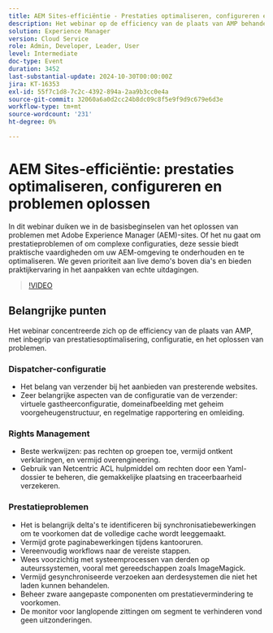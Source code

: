 ```yaml
---
title: AEM Sites-efficiëntie - Prestaties optimaliseren, configureren en problemen oplossen
description: Het webinar op de efficiency van de plaats van AMP behandelde prestaties optimalisering, de configuratie van de verzender, de beste praktijken van het rechtenbeheer, en strategieën om prestatieskwesties te richten.
solution: Experience Manager
version: Cloud Service
role: Admin, Developer, Leader, User
level: Intermediate
doc-type: Event
duration: 3452
last-substantial-update: 2024-10-30T00:00:00Z
jira: KT-16353
exl-id: 55f7c1d8-7c2c-4392-894a-2aa9b3cc0e4a
source-git-commit: 32060a6a0d2cc24b8dc09c8f5e9f9d9c679e6d3e
workflow-type: tm+mt
source-wordcount: '231'
ht-degree: 0%

---
```


# AEM Sites-efficiëntie: prestaties optimaliseren, configureren en problemen oplossen

In dit webinar duiken we in de basisbeginselen van het oplossen van problemen met Adobe Experience Manager (AEM)-sites. Of het nu gaat om prestatieproblemen of om complexe configuraties, deze sessie biedt praktische vaardigheden om uw AEM-omgeving te onderhouden en te optimaliseren. We geven prioriteit aan live demo&#39;s boven dia&#39;s en bieden praktijkervaring in het aanpakken van echte uitdagingen. &#x200B;

>[!VIDEO](https://video.tv.adobe.com/v/3435114/?learn=on)

## Belangrijke punten

Het webinar concentreerde zich op de efficiency van de plaats van AMP, met inbegrip van prestatiesoptimalisering, configuratie, en het oplossen van problemen.

### Dispatcher-configuratie

* Het belang van verzender bij het aanbieden van presterende websites.
* Zeer belangrijke aspecten van de configuratie van de verzender: virtuele gastheerconfiguratie, domeinafbeelding met geheim voorgeheugenstructuur, en regelmatige rapportering en omleiding.

### Rights Management

* Beste werkwijzen: pas rechten op groepen toe, vermijd ontkent verklaringen, en vermijd overengineering.
* Gebruik van Netcentric ACL hulpmiddel om rechten door een Yaml- dossier te beheren, die gemakkelijke plaatsing en traceerbaarheid verzekeren.

### Prestatieproblemen

* Het is belangrijk delta&#39;s te identificeren bij synchronisatiebewerkingen om te voorkomen dat de volledige cache wordt leeggemaakt.
* Vermijd grote paginabewerkingen tijdens kantooruren.
* Vereenvoudig workflows naar de vereiste stappen.
* Wees voorzichtig met systeemprocessen van derden op auteurssystemen, vooral met gereedschappen zoals ImageMagick.
* Vermijd gesynchroniseerde verzoeken aan derdesystemen die niet het laden kunnen behandelen.
* Beheer zware aangepaste componenten om prestatievermindering te voorkomen.
* De monitor voor langlopende zittingen om segment te verhinderen vond geen uitzonderingen.
